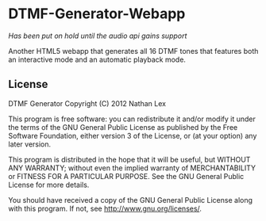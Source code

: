DTMF-Generator-Webapp
=====================

_Has been put on hold until the audio api gains support_

Another HTML5 webapp that generates all 16 DTMF tones that features both an interactive mode and an automatic playback mode.

License
-------
DTMF Generator
Copyright (C) 2012 Nathan Lex

This program is free software: you can redistribute it and/or modify
it under the terms of the GNU General Public License as published by
the Free Software Foundation, either version 3 of the License, or
(at your option) any later version.

This program is distributed in the hope that it will be useful,
but WITHOUT ANY WARRANTY; without even the implied warranty of
MERCHANTABILITY or FITNESS FOR A PARTICULAR PURPOSE.  See the
GNU General Public License for more details.

You should have received a copy of the GNU General Public License
along with this program.  If not, see <http://www.gnu.org/licenses/>.
